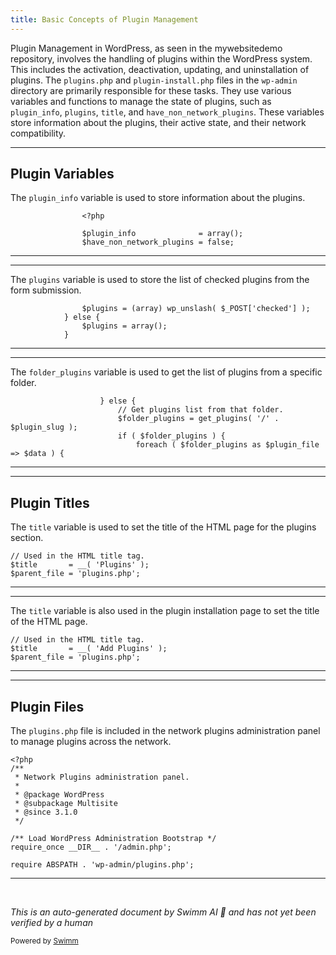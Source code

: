 ```yaml
---
title: Basic Concepts of Plugin Management
---
```

Plugin Management in WordPress, as seen in the mywebsitedemo repository, involves the handling of plugins within the WordPress system. This includes the activation, deactivation, updating, and uninstallation of plugins. The `plugins.php` and `plugin-install.php` files in the `wp-admin` directory are primarily responsible for these tasks. They use various variables and functions to manage the state of plugins, such as `plugin_info`, `plugins`, `title`, and `have_non_network_plugins`. These variables store information about the plugins, their active state, and their network compatibility.

<SwmSnippet path="/wp-admin/plugins.php" line="307">

---

## Plugin Variables

The `plugin_info` variable is used to store information about the plugins.

```hack
				<?php

				$plugin_info              = array();
				$have_non_network_plugins = false;
```

---

</SwmSnippet>

<SwmSnippet path="/wp-admin/plugins.php" line="153">

---

The `plugins` variable is used to store the list of checked plugins from the form submission.

```hack
				$plugins = (array) wp_unslash( $_POST['checked'] );
			} else {
				$plugins = array();
			}
```

---

</SwmSnippet>

<SwmSnippet path="/wp-admin/plugins.php" line="324">

---

The `folder_plugins` variable is used to get the list of plugins from a specific folder.

```hack
					} else {
						// Get plugins list from that folder.
						$folder_plugins = get_plugins( '/' . $plugin_slug );
						if ( $folder_plugins ) {
							foreach ( $folder_plugins as $plugin_file => $data ) {
```

---

</SwmSnippet>

<SwmSnippet path="/wp-admin/plugins.php" line="620">

---

## Plugin Titles

The `title` variable is used to set the title of the HTML page for the plugins section.

```hack
// Used in the HTML title tag.
$title       = __( 'Plugins' );
$parent_file = 'plugins.php';
```

---

</SwmSnippet>

<SwmSnippet path="/wp-admin/plugin-install.php" line="50">

---

The `title` variable is also used in the plugin installation page to set the title of the HTML page.

```hack
// Used in the HTML title tag.
$title       = __( 'Add Plugins' );
$parent_file = 'plugins.php';
```

---

</SwmSnippet>

<SwmSnippet path="/wp-admin/network/plugins.php" line="1">

---

## Plugin Files

The `plugins.php` file is included in the network plugins administration panel to manage plugins across the network.

```hack
<?php
/**
 * Network Plugins administration panel.
 *
 * @package WordPress
 * @subpackage Multisite
 * @since 3.1.0
 */

/** Load WordPress Administration Bootstrap */
require_once __DIR__ . '/admin.php';

require ABSPATH . 'wp-admin/plugins.php';

```

---

</SwmSnippet>

&nbsp;

*This is an auto-generated document by Swimm AI 🌊 and has not yet been verified by a human*

<SwmMeta version="3.0.0" repo-id="Z2l0aHViJTNBJTNBbXl3ZWJzaXRlZGVtbyUzQSUzQWdpbGFkbmF2b3Q=" repo-name="mywebsitedemo" doc-type="overview"><sup>Powered by [Swimm](/)</sup></SwmMeta>
